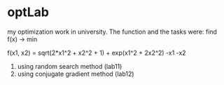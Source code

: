 # optLab

my optimization work in university. The function and the tasks were:
find f(x) -> min

f(x1, x2) = sqrt(2*x1^2 + x2^2 + 1) + exp(x1^2 + 2x2^2) -x1 -x2
1. using random search method (lab11)
2. using conjugate gradient method (lab12)
